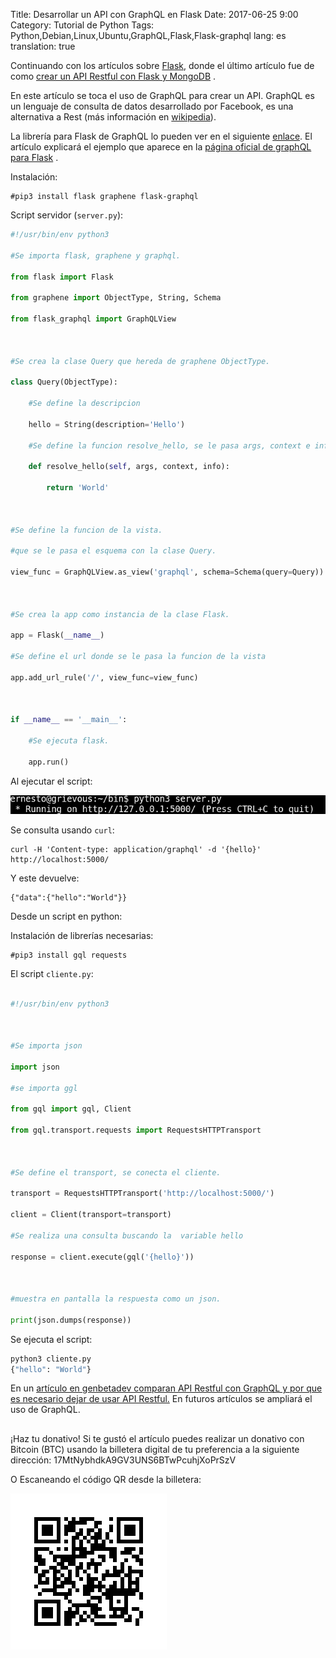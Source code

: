 Title: Desarrollar un API con GraphQL en Flask
Date: 2017-06-25 9:00
Category: Tutorial de Python
Tags: Python,Debian,Linux,Ubuntu,GraphQL,Flask,Flask-graphql
lang: es
translation: true

Continuando con los artículos sobre [Flask](https://www.seraph.to/tag/flask.html), donde el último artículo fue de como [crear un API Restful con Flask y MongoDB](https://www.seraph.to/api-rest-ful-con-flask-y-mongodb-flask-mongoalchemy-y-flask-restful.html) .

En este artículo se toca el uso de GraphQL para crear un API. GraphQL es un lenguaje de consulta de datos desarrollado por Facebook, es una alternativa a Rest (más información en [wikipedia](https://en.wikipedia.org/wiki/GraphQL)).

La librería para Flask de GraphQL lo pueden ver en el siguiente [enlace](https://pypi.python.org/pypi/Flask-GraphQL). El artículo explicará el ejemplo que aparece en la [página oficial de graphQL para Flask](https://bcb.github.io/graphql/flask) .

Instalación:
```
#pip3 install flask graphene flask-graphql
```

Script servidor (`server.py`):

```python
#!/usr/bin/env python3

#Se importa flask, graphene y graphql.

from flask import Flask

from graphene import ObjectType, String, Schema

from flask_graphql import GraphQLView



#Se crea la clase Query que hereda de graphene ObjectType.

class Query(ObjectType):

    #Se define la descripcion

    hello = String(description='Hello')

    #Se define la funcion resolve_hello, se le pasa args, context e info.

    def resolve_hello(self, args, context, info):

        return 'World'



#Se define la funcion de la vista.

#que se le pasa el esquema con la clase Query.

view_func = GraphQLView.as_view('graphql', schema=Schema(query=Query))



#Se crea la app como instancia de la clase Flask.

app = Flask(__name__)

#Se define el url donde se le pasa la funcion de la vista

app.add_url_rule('/', view_func=view_func)



if __name__ == '__main__':

    #Se ejecuta flask.

    app.run()

```

Al ejecutar el script:

![](./images/desarrollarunapicongraphqlenflask-1.png)


Se consulta usando `curl`:
```
curl -H 'Content-type: application/graphql' -d '{hello}' http://localhost:5000/
```
Y este devuelve:
```
{"data":{"hello":"World"}}
```

Desde un script en python:

Instalación de librerías necesarias:
```
#pip3 install gql requests
```

El script `cliente.py`:

```python

#!/usr/bin/env python3



#Se importa json

import json

#se importa ggl

from gql import gql, Client

from gql.transport.requests import RequestsHTTPTransport



#Se define el transport, se conecta el cliente.

transport = RequestsHTTPTransport('http://localhost:5000/')

client = Client(transport=transport)

#Se realiza una consulta buscando la  variable hello

response = client.execute(gql('{hello}'))



#muestra en pantalla la respuesta como un json.

print(json.dumps(response))

```

Se ejecuta el script:
```python
python3 cliente.py 
{"hello": "World"}
```
En un [artículo en genbetadev comparan API Restful con GraphQL y por que es necesario dejar de usar API Restful.](https://www.genbetadev.com/desarrollo-aplicaciones-moviles/por-que-deberiamos-abandonar-rest-y-empezar-a-usar-graphql-en-nuestras-apis) 
En futuros artículos se ampliará el uso de GraphQL.

##  ##
¡Haz tu donativo!
Si te gustó el artículo puedes realizar un donativo con Bitcoin (BTC)
usando la billetera digital de tu preferencia a la siguiente
dirección: 17MtNybhdkA9GV3UNS6BTwPcuhjXoPrSzV

O Escaneando el código QR desde la billetera:

![17MtNybhdkA9GV3UNS6BTwPcuhjXoPrSzV](./images/17MtNybhdkA9GV3UNS6BTwPcuhjXoPrSzV.png)
